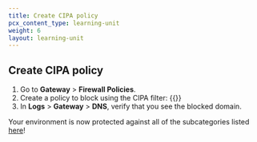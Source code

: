```yaml
---
title: Create CIPA policy
pcx_content_type: learning-unit
weight: 6
layout: learning-unit
---
```


## Create CIPA policy

1. Go to **Gateway** > **Firewall Policies**.
2. Create a policy to block using the CIPA filter:
    {{<render file="gateway/_block-cipa.md" productFolder="cloudflare-one">}}
3. In **Logs** > **Gateway** > **DNS**, verify that you see the blocked domain.

Your environment is now protected against all of the subcategories listed [here](/fundamentals/security/cybersafe/#requirements)!

